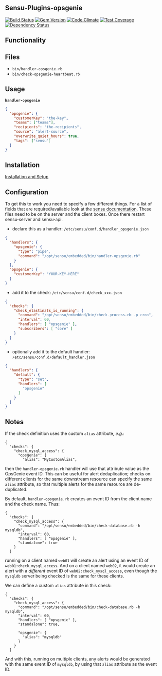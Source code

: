 ## Sensu-Plugins-opsgenie

[![Build Status](https://travis-ci.org/sensu-plugins/sensu-plugins-opsgenie.svg?branch=master)](https://travis-ci.org/sensu-plugins/sensu-plugins-opsgenie)
[![Gem Version](https://badge.fury.io/rb/sensu-plugins-opsgenie.svg)](http://badge.fury.io/rb/sensu-plugins-opsgenie)
[![Code Climate](https://codeclimate.com/github/sensu-plugins/sensu-plugins-opsgenie/badges/gpa.svg)](https://codeclimate.com/github/sensu-plugins/sensu-plugins-opsgenie)
[![Test Coverage](https://codeclimate.com/github/sensu-plugins/sensu-plugins-opsgenie/badges/coverage.svg)](https://codeclimate.com/github/sensu-plugins/sensu-plugins-opsgenie)
[![Dependency Status](https://gemnasium.com/sensu-plugins/sensu-plugins-opsgenie.svg)](https://gemnasium.com/sensu-plugins/sensu-plugins-opsgenie)

## Functionality

## Files
 * `bin/handler-opsgenie.rb`
 * `bin/check-opsgenie-heartbeat.rb`

## Usage

**`handler-opsgenie`**
```json
{
  "opsgenie": {
    "customerKey": "the-key",
    "teams": ["teams"],
    "recipients": "the-recipients",
    "source": "alert-source",
    "overwrite_quiet_hours": true,
    "tags": ["sensu"]
  }
}
```

## Installation

[Installation and Setup](http://sensu-plugins.io/docs/installation_instructions.html)

## Configuration
To get this to work you need to specify a few different things. For a list of fields that are required/available look at the [sensu documentation](https://sensuapp.org/docs/0.25/enterprise/integrations/opsgenie.html). These files need to be on the server and the client boxes. Once there restart sensu-server and sensu-api. 

  - declare this as a handler: `/etc/sensu/conf.d/handler_opsgenie.json`
``` json
{
  "handlers": {
    "opsgenie": {
      "type": "pipe",
      "command": "/opt/sensu/embedded/bin/handler-opsgenie.rb"
    }
  },
  "opsgenie": {
    "customerKey": "YOUR-KEY-HERE"
  }
}  
```

  - add it to the check: `/etc/sensu/conf.d/check_xxx.json`
``` json
{
  "checks": {
    "check_elastinats_is_running": {
      "command": "/opt/sensu/embedded/bin/check-process.rb -p cron",
      "interval": 60,
      "handlers": [ "opsgenie" ],
      "subscribers": [ "core" ]
    }
  }
}
```
  
  - optionally add it to the default handler: `/etc/sensu/conf.d/default_handler.json`
``` json
{
  "handlers": {
    "default": {
      "type": "set",
      "handlers": [
        "opsgenie"
      ]
    }
  }
}
```

## Notes

If the check definition uses the custom `alias` attribute, _e.g._:
```
{
  "checks": {
    "check_mysql_access": {
      "opsgenie": {
        "alias": "MyCustomAlias",

```
then the `handler-opsgenie.rb` handler will use that attribute value as the
OpsGenie event ID.  This can be useful for alert deduplication; checks on
different clients for the same downstream resource can specify the same
`alias` attribute, so that multiple alerts for the same resource are
de-duplicated.

By default, `handler-opsgenie.rb` creates an event ID from the client name
and the check name.  Thus:
```
{
  "checks": {
    "check_mysql_access": {
      "command": "/opt/sensu/embedded/bin/check-database.rb -h mysqldb",
      "interval": 60,
      "handlers": [ "opsgenie" ],
      "standalone": true
    }
  }
```
running on a client named `web01` will create an alert using an event ID of
`web01:check_mysql_access`.  And on a client named `web02`, it would create an
alert with a _different_ event ID of `web02:check_mysql_access`, even though
the `mysqldb` server being checked is the same for these clients.

We can define a custom `alias` attribute in this check:
```
{
  "checks": {
    "check_mysql_access": {
      "command": "/opt/sensu/embedded/bin/check-database.rb -h mysqldb",
      "interval": 60,
      "handlers": [ "opsgenie" ],
      "standalone": true,

      "opsgenie": {
        "alias": "mysqldb"
      }
    }
  }
```
And with this, running on multiple clients, any alerts would be generated
with the same event ID of `mysqldb`, by using that `alias` attribute as the
event ID.
